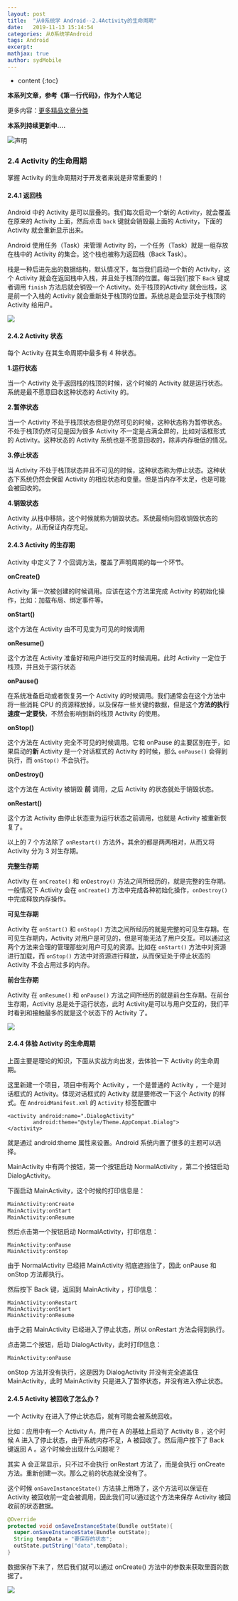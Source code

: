 ```yaml
---
layout: post
title:  "从0系统学 Android--2.4Activity的生命周期"
date:   2019-11-13 15:14:54
categories: 从0系统学Android
tags: Android
excerpt:
mathjax: true
author: sydMobile
---
```

* content
{:toc}


















**本系列文章，参考《第一行代码》，作为个人笔记**

更多内容：[更多精品文章分类](https://mp.weixin.qq.com/s/B8DP0UMg1fup2_sJVtgjMw)   

**本系列持续更新中....**  

![声明](https://user-gold-cdn.xitu.io/2019/5/22/16adf0c4dd3185d5?w=1080&h=237&f=png&s=1025845) 

### 2.4 Activity 的生命周期

掌握 Activity 的生命周期对于开发者来说是非常重要的！

#### 2.4.1 返回栈

Android 中的 Activity 是可以层叠的。我们每次启动一个新的 Activity，就会覆盖在原来的 Activity 上面，然后点击 `back` 键就会销毁最上面的 Activity，下面的 Activity 就会重新显示出来。

Android 使用任务（Task）来管理 Activity 的，一个任务（Task）就是一组存放在栈中的 Activity 的集合。这个栈也被称为返回栈（Back Task）。

栈是一种后进先出的数据结构，默认情况下，每当我们启动一个新的 Activity，这个 Activity 就会在返回栈中入栈，并且处于栈顶的位置。每当我们按下 `Back` 键或者调用 `finish` 方法后就会销毁一个 Activity。处于栈顶的Activity 就会出栈，这是前一个入栈的 Activity 就会重新处于栈顶的位置。系统总是会显示处于栈顶的 Activity 给用户。

![](https://user-gold-cdn.xitu.io/2019/11/12/16e6015e462a0c00?w=1340&h=914&f=png&s=29095)

#### 2.4.2 Activity 状态

每个 Activity 在其生命周期中最多有 4 种状态。

**1.运行状态**

当一个 Activity 处于返回栈的栈顶的时候，这个时候的 Activity 就是运行状态。系统是最不愿意回收这种状态的 Activity 的。

**2.暂停状态**

当一个 Activity 不处于栈顶状态但是仍然可见的时候，这种状态称为暂停状态。不处于栈顶仍然可见是因为很多 Activity 不一定是占满全屏的，比如对话框形式的 Activity。这种状态的 Activity 系统也是不愿意回收的，除非内存极低的情况。

**3.停止状态**

当 Activity 不处于栈顶状态并且不可见的时候，这种状态称为停止状态。这种状态下系统仍然会保留 Activity 的相应状态和变量。但是当内存不太足，也是可能会被回收的。

**4.销毁状态**

Activity 从栈中移除，这个时候就称为销毁状态。系统最倾向回收销毁状态的 Activity，从而保证内存充足。

#### 2.4.3 Activity 的生存期

Activity 中定义了 7 个回调方法，覆盖了声明周期的每一个环节。

**onCreate()**

Activity 第一次被创建的时候调用。应该在这个方法里完成 Activity 的初始化操作，比如：加载布局、绑定事件等。

**onStart()**

这个方法在 Activity 由不可见变为可见的时候调用

**onResume()**

这个方法在 Activity 准备好和用户进行交互的时候调用。此时 Activity 一定位于栈顶，并且处于运行状态

**onPause()**

在系统准备启动或者恢复另一个 Activity 的时候调用。我们通常会在这个方法中将一些消耗 CPU 的资源释放掉，以及保存一些关键的数据，但是这个**方法的执行速度一定要快**，不然会影响到新的栈顶 Activity 的使用。

**onStop()**

这个方法在 Activity 完全不可见的时候调用。它和 onPause 的主要区别在于，如果启动的**新** Activity 是一个对话框式的 Activity 的时候，那么 `onPause()` 会得到执行，而 `onStop()` 不会执行。

**onDestroy()**

这个方法在 Activity 被销毁 **前** 调用，之后 Activity 的状态就处于销毁状态。

**onRestart()**

这个方法 Activity 由停止状态变为运行状态之前调用，也就是 Activity 被重新恢复了。

以上的 7 个方法除了 `onRestart()` 方法外，其余的都是两两相对，从而又将 Activity 分为 3 对生存期。

**完整生存期**

Activity 在 `onCreate()` 和 `onDestroy()` 方法之间所经历的，就是完整的生存期。一般情况下 Activity 会在 `onCreate()` 方法中完成各种初始化操作，`onDestroy()` 中完成释放内存操作。

**可见生存期**

Activity 在 `onStart()` 和 `onStop()` 方法之间所经历的就是完整的可见生存期。在可见生存期内，Activity 对用户是可见的，但是可能无法了用户交互。可以通过这两个方法来合理的管理那些对用户可见的资源。比如在 `onStart()` 方法中对资源进行加载，而 `onStop()` 方法中对资源进行释放，从而保证处于停止状态的 Activity 不会占用过多的内存。

**前台生存期**

Activity 在 `onResume()` 和 `onPause()` 方法之间所经历的就是前台生存期。在前台生存期，Activity 总是处于运行状态，此时 Activity是可以与用户交互的，我们平时看到和接触最多的就是这个状态下的 Activity 了。

![](https://user-gold-cdn.xitu.io/2019/11/12/16e60163fde79096?w=778&h=1074&f=png&s=175267)

#### 2.4.4 体验 Activity 的生命周期

上面主要是理论的知识，下面从实战方向出发，去体验一下 Activity 的生命周期。

这里新建一个项目，项目中有两个 Activity ，一个是普通的 Activity ，一个是对话框式的 Activity。体现对话框式的 Activity 就是要修改一下这个 Activity 的样式。在 `AndroidManifest.xml` 的 `Activity` 标签配置中

```
<activity android:name=".DialogActivity"
		android:theme="@style/Theme.AppCompat.Dialog">
</activity>
```

就是通过 android:theme 属性来设置。Android 系统内置了很多的主题可以选择。

MainActivity 中有两个按钮，第一个按钮启动 NormalActivity ，第二个按钮启动 DialogActivity。

下面启动 MainActivity，这个时候的打印信息是：

```xml
MainActivity:onCreate
MainActivity:onStart
MainActivity:onResume
```

然后点击第一个按钮启动 NormalActivity，打印信息：

```
MainActivity:onPause
MainActivity:onStop

```

由于 NormalActivity 已经把 MainActivity 彻底遮挡住了，因此 onPause 和 onStop 方法都执行。

然后按下 Back 键，返回到 MainActivity ，打印信息：

```
MainActivity:onRestart
MainActivity:onStart
MainActivity:onResume
```

由于之前 MainActivity 已经进入了停止状态，所以 onRestart 方法会得到执行。

点击第二个按钮，启动 DialogActivity，此时打印信息：

```
MainActivity:onPause
```

onStop 方法并没有执行，这是因为 DialogActivity 并没有完全遮盖住 MainActivity，此时 MainActivity 只是进入了暂停状态，并没有进入停止状态。

#### 2.4.5 Activity 被回收了怎么办？

一个 Activity 在进入了停止状态后，就有可能会被系统回收。

比如：应用中有一个 Activity A，用户在 A 的基础上启动了 Activity B ，这个时候 A 进入了停止状态，由于系统内存不足，A 被回收了。然后用户按下了 Back 键返回 A 。这个时候会出现什么问题呢？

其实 A 会正常显示，只不过不会执行 onRestart 方法了，而是会执行 onCreate 方法。重新创建一次。那么之前的状态就全没有了。

这个时候 `onSaveInstanceState()` 方法排上用场了，这个方法可以保证在 Activity 被回收前一定会被调用，因此我们可以通过这个方法来保存 Activity 被回收前的状态数据。

```java
@Override
protected void onSaveInstanceState(Bundle outState){
  super.onSaveInstanceState(Bundle outState);
  String tempData = "要保存的状态";
  outState.putString("data",tempData);  
}
```

数据保存下来了，然后我们就可以通过 onCreate() 方法中的参数来获取里面的数据了。 

![](https://user-gold-cdn.xitu.io/2019/10/10/16db5064ec1e7b6d?w=1240&h=620&f=jpeg&s=145465)